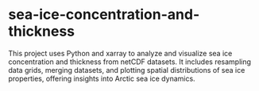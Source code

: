 # sea-ice-concentration-and-thickness
This project uses Python and xarray to analyze and visualize sea ice concentration and thickness from netCDF datasets. It includes resampling data grids, merging datasets, and plotting spatial distributions of sea ice properties, offering insights into Arctic sea ice dynamics.

